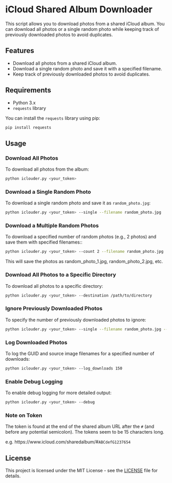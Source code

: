 # iCloud Shared Album Downloader

This script allows you to download photos from a shared iCloud album. You can download all photos or a single random photo while keeping track of previously downloaded photos to avoid duplicates.

## Features

- Download all photos from a shared iCloud album.
- Download a single random photo and save it with a specified filename.
- Keep track of previously downloaded photos to avoid duplicates.

## Requirements

- Python 3.x
- `requests` library

You can install the `requests` library using pip:

```sh
pip install requests
```

## Usage

### Download All Photos

To download all photos from the album:

```sh
python iclouder.py <your_token>
```

### Download a Single Random Photo

To download a single random photo and save it as `random_photo.jpg`:

```sh
python iclouder.py <your_token> --single --filename random_photo.jpg
```

### Download a Multiple Random Photos

To download a specified number of random photos (e.g., 2 photos) and save them with specified filenames::

```sh
python iclouder.py <your_token> --count 2 --filename random_photo.jpg
```
This will save the photos as random_photo_1.jpg, random_photo_2.jpg, etc.

### Download All Photos to a Specific Directory

To download all photos to a specific directory:

```sh
python iclouder.py <your_token> --destination /path/to/directory
```

### Ignore Previously Downloaded Photos

To specify the number of previously downloaded photos to ignore:

```sh
python iclouder.py <your_token> --single --filename random_photo.jpg --ignore 50
```

### Log Downloaded Photos

To log the GUID and source image filenames for a specified number of downloads:

```sh
python iclouder.py <your_token> --log_downloads 150
```

### Enable Debug Logging

To enable debug logging for more detailed output:

```sh
python iclouder.py <your_token> --debug
```

### Note on Token

The token is found at the end of the shared album URL after the `#` (and before any potential semicolon). The tokens seem to be 15 characters long.

e.g. https​://www​.icloud.com/sharedalbum/#`ABCdefG1237654`

## License

This project is licensed under the MIT License - see the [LICENSE](LICENSE) file for details.
